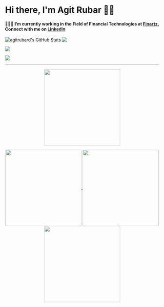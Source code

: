 # Hi there, I'm Agit Rubar 👋🏼 

#### 👨🏾‍💻 I’m currently working in the Field of Financial Technologies at [Finartz](https://www.finartz.com), Connect with me on [LinkedIn](https://linkedin.com/in/agitrubard)

<img align="left" alt="agitrubard's GitHub Stats" src="https://github-readme-stats-git-masterorgs-github-readme-stats-team.vercel.app/api?username=agitrubard&include_orgs=true&show_icons=true&hide_border=false&title_color=FAC601&icon_color=FAC601&bg_color=193649&text_color=ffffff"/>
<img align="justify" src="https://github-readme-stats.vercel.app/api/top-langs?username=agitrubard&show_icons=true&locale=en&layout=compact&title_color=FAC601&icon_color=FAC601&bg_color=193649&text_color=ffffff"/>  
<p align="left"> <img src="https://komarev.com/ghpvc/?username=agitrubard&label=Profile%20views"/>
<p align="left"> <img src="https://github-readme-streak-stats.herokuapp.com?user=agitrubard&theme=cobalt2&hide_border=true&border_radius=6&date_format=j%20M%5B%20Y%5D&card_width=815"/>

---

<p align="center">
<a href="https://buymeacoffee.com/n8fyqpyf6md"> <img align="center" src="https://camo.githubusercontent.com/cace41b0afc90c68d0207e2bd809ee121f9ff4f72ac032e8ced972aee7adbb23/68747470733a2f2f63646e2e6275796d6561636f666665652e636f6d2f627574746f6e732f76322f64656661756c742d79656c6c6f772e706e67" width="249"> </a>
  
<p align="center">
<a href="http://superpeer.com/agitrubard"> <img align="center" src="https://bit.ly/3KxmOE4" width="249"> </a>
<a href="https://fiverr.com/agitrubard"> <img align="center" src="https://bit.ly/3x4Waza" width="249"> </a>
<a href="https://upwork.com/freelancers/~015f060a0d0fcf7c0b"> <img align="center" src="https://bit.ly/4aPGk9p" width="249"> </a>
